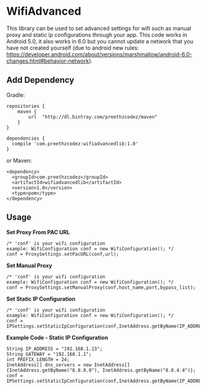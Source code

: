 # WifiAdvanced
This library can be used to set advanced settings for wifi such as manual proxy and static ip configurations through your app. This code works in Android 5.0, it also works in 6.0 but you cannot update a network that you have not created yourself (due to android new rules: https://developer.android.com/about/versions/marshmallow/android-6.0-changes.html#behavior-network).

## Add Dependency
Gradle: <br/>
```
repositories {
    maven {
        url  "http://dl.bintray.com/preethzcodez/maven" 
    }
}

dependencies {
  compile 'com.preethzcodez:wifiadvancedlib:1.0'
}
```
or Maven:
```
<dependency> 
  <groupId>com.preethzcodez</groupId> 
  <artifactId>wifiadvancedlib</artifactId> 
  <version>1.0</version> 
  <type>pom</type> 
</dependency>
```
## Usage
**Set Proxy From PAC URL**
```
/* 'conf' is your wifi configuration
example: WifiConfiguration conf = new WifiConfiguration(); */
conf = ProxySettings.setPacURL(conf,url);
```
**Set Manual Proxy**
```
/* 'conf' is your wifi configuration
example: WifiConfiguration conf = new WifiConfiguration(); */
conf = ProxySettings.setManualProxy(conf,host_name,port,bypass_list);
```
**Set Static IP Configuration**
```
/* 'conf' is your wifi configuration
example: WifiConfiguration conf = new WifiConfiguration(); */
conf = IPSettings.setStaticIpConfiguration(conf,InetAddress.getByName(IP_ADDRESS),PREFIX_LENGTH,InetAddress.getByName(GATEWAY),dns_servers);
```
**Example Code - Static IP Configuration**
```
String IP_ADDRESS = "192.168.1.13";
String GATEWAY = "192.168.1.1";
int PREFIX_LENGTH = 24;
InetAddress[] dns_servers = new InetAddress[]{InetAddress.getByName("8.8.8.8"), InetAddress.getByName("8.8.4.4")};
conf = IPSettings.setStaticIpConfiguration(conf,InetAddress.getByName(IP_ADDRESS),PREFIX_LENGTH,InetAddress.getByName(GATEWAY),dns_servers);
```
